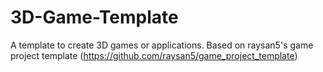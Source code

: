 # 3D-Game-Template
A template to create 3D games or applications. Based on raysan5's game project template (https://github.com/raysan5/game_project_template)
